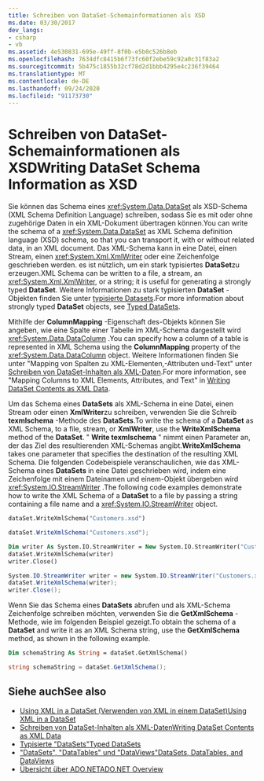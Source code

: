 ```yaml
---
title: Schreiben von DataSet-Schemainformationen als XSD
ms.date: 03/30/2017
dev_langs:
- csharp
- vb
ms.assetid: 4e530831-695e-49ff-8f0b-e5b0c526b8eb
ms.openlocfilehash: 7634dfc8415b6f73fc60f2ebe59c92a0c31f83a2
ms.sourcegitcommit: 5b475c1855b32cf78d2d1bbb4295e4c236f39464
ms.translationtype: MT
ms.contentlocale: de-DE
ms.lasthandoff: 09/24/2020
ms.locfileid: "91173730"
---
```

# <a name="writing-dataset-schema-information-as-xsd"></a><span data-ttu-id="6891a-102">Schreiben von DataSet-Schemainformationen als XSD</span><span class="sxs-lookup"><span data-stu-id="6891a-102">Writing DataSet Schema Information as XSD</span></span>

<span data-ttu-id="6891a-103">Sie können das Schema eines <xref:System.Data.DataSet> als XSD-Schema (XML Schema Definition Language) schreiben, sodass Sie es mit oder ohne zugehörige Daten in ein XML-Dokument übertragen können.</span><span class="sxs-lookup"><span data-stu-id="6891a-103">You can write the schema of a <xref:System.Data.DataSet> as XML Schema definition language (XSD) schema, so that you can transport it, with or without related data, in an XML document.</span></span> <span data-ttu-id="6891a-104">Das XML-Schema kann in eine Datei, einen Stream, einen <xref:System.Xml.XmlWriter> oder eine Zeichenfolge geschrieben werden. es ist nützlich, um ein stark typisiertes **DataSet**zu erzeugen.</span><span class="sxs-lookup"><span data-stu-id="6891a-104">XML Schema can be written to a file, a stream, an <xref:System.Xml.XmlWriter>, or a string; it is useful for generating a strongly typed **DataSet**.</span></span> <span data-ttu-id="6891a-105">Weitere Informationen zu stark typisierten **DataSet** -Objekten finden Sie unter [typisierte Datasets](typed-datasets.md).</span><span class="sxs-lookup"><span data-stu-id="6891a-105">For more information about strongly typed **DataSet** objects, see [Typed DataSets](typed-datasets.md).</span></span>  
  
 <span data-ttu-id="6891a-106">Mithilfe der **ColumnMapping** -Eigenschaft des-Objekts können Sie angeben, wie eine Spalte einer Tabelle im XML-Schema dargestellt wird <xref:System.Data.DataColumn> .</span><span class="sxs-lookup"><span data-stu-id="6891a-106">You can specify how a column of a table is represented in XML Schema using the **ColumnMapping** property of the <xref:System.Data.DataColumn> object.</span></span> <span data-ttu-id="6891a-107">Weitere Informationen finden Sie unter "Mapping von Spalten zu XML-Elementen,-Attributen und-Text" unter [Schreiben von DataSet-Inhalten als XML-Daten](writing-dataset-contents-as-xml-data.md).</span><span class="sxs-lookup"><span data-stu-id="6891a-107">For more information, see "Mapping Columns to XML Elements, Attributes, and Text" in [Writing DataSet Contents as XML Data](writing-dataset-contents-as-xml-data.md).</span></span>  
  
 <span data-ttu-id="6891a-108">Um das Schema eines **DataSets** als XML-Schema in eine Datei, einen Stream oder einen **XmlWriter**zu schreiben, verwenden Sie die Schreib **texmlschema** -Methode des **DataSets**.</span><span class="sxs-lookup"><span data-stu-id="6891a-108">To write the schema of a **DataSet** as XML Schema, to a file, stream, or **XmlWriter**, use the **WriteXmlSchema** method of the **DataSet**.</span></span> <span data-ttu-id="6891a-109">" **Write texmlschema** " nimmt einen Parameter an, der das Ziel des resultierenden XML-Schemas angibt.</span><span class="sxs-lookup"><span data-stu-id="6891a-109">**WriteXmlSchema** takes one parameter that specifies the destination of the resulting XML Schema.</span></span> <span data-ttu-id="6891a-110">Die folgenden Codebeispiele veranschaulichen, wie das XML-Schema eines **DataSets** in eine Datei geschrieben wird, indem eine Zeichenfolge mit einem Dateinamen und einem-Objekt übergeben wird <xref:System.IO.StreamWriter> .</span><span class="sxs-lookup"><span data-stu-id="6891a-110">The following code examples demonstrate how to write the XML Schema of a **DataSet** to a file by passing a string containing a file name and a <xref:System.IO.StreamWriter> object.</span></span>  
  
```vb  
dataSet.WriteXmlSchema("Customers.xsd")  
```  
  
```csharp  
dataSet.WriteXmlSchema("Customers.xsd");  
```  
  
```vb  
Dim writer As System.IO.StreamWriter = New System.IO.StreamWriter("Customers.xsd")  
dataSet.WriteXmlSchema(writer)  
writer.Close()  
```  
  
```csharp  
System.IO.StreamWriter writer = new System.IO.StreamWriter("Customers.xsd");  
dataSet.WriteXmlSchema(writer);  
writer.Close();  
```  
  
 <span data-ttu-id="6891a-111">Wenn Sie das Schema eines **DataSets** abrufen und als XML-Schema Zeichenfolge schreiben möchten, verwenden Sie die **GetXmlSchema** -Methode, wie im folgenden Beispiel gezeigt.</span><span class="sxs-lookup"><span data-stu-id="6891a-111">To obtain the schema of a **DataSet** and write it as an XML Schema string, use the **GetXmlSchema** method, as shown in the following example.</span></span>  
  
```vb  
Dim schemaString As String = dataSet.GetXmlSchema()  
```  
  
```csharp  
string schemaString = dataSet.GetXmlSchema();  
```  
  
## <a name="see-also"></a><span data-ttu-id="6891a-112">Siehe auch</span><span class="sxs-lookup"><span data-stu-id="6891a-112">See also</span></span>

- [<span data-ttu-id="6891a-113">Using XML in a DataSet (Verwenden von XML in einem DataSet)</span><span class="sxs-lookup"><span data-stu-id="6891a-113">Using XML in a DataSet</span></span>](using-xml-in-a-dataset.md)
- [<span data-ttu-id="6891a-114">Schreiben von DataSet-Inhalten als XML-Daten</span><span class="sxs-lookup"><span data-stu-id="6891a-114">Writing DataSet Contents as XML Data</span></span>](writing-dataset-contents-as-xml-data.md)
- [<span data-ttu-id="6891a-115">Typisierte "DataSets"</span><span class="sxs-lookup"><span data-stu-id="6891a-115">Typed DataSets</span></span>](typed-datasets.md)
- [<span data-ttu-id="6891a-116">"DataSets", "DataTables" und "DataViews"</span><span class="sxs-lookup"><span data-stu-id="6891a-116">DataSets, DataTables, and DataViews</span></span>](index.md)
- [<span data-ttu-id="6891a-117">Übersicht über ADO.NET</span><span class="sxs-lookup"><span data-stu-id="6891a-117">ADO.NET Overview</span></span>](../ado-net-overview.md)
